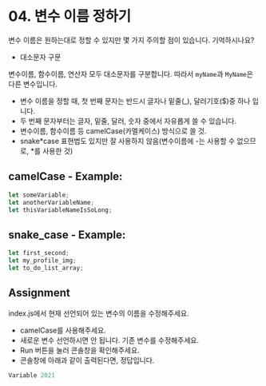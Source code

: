 # 04. 변수 이름 정하기

변수 이름은 원하는대로 정할 수 있지만 몇 가지 주의할 점이 있습니다. 기억하시나요?

- 대소문자 구문

변수이름, 함수이름, 연산자 모두 대소문자를 구분합니다. 따라서 `myName`과 `MyName`은 다른 변수입니다.

- 변수 이름을 정할 때, 첫 번째 문자는 반드시 글자나 밑줄(\_), 달러기호($)중 하나 입니다.
- 두 번째 문자부터는 글자, 밑줄, 달러, 숫자 중에서 자유롭게 쓸 수 있습니다.
- 변수이름, 함수이름 등 camelCase(카멜케이스) 방식으로 쓸 것.
- snake*case 표현법도 있지만 잘 사용하지 않음(변수이름에 -는 사용할 수 없으므로, *를 사용한 것)

## camelCase - Example:

```js
let someVariable;
let anotherVariableName;
let thisVariableNameIsSoLong;
```

## snake_case - Example:

```js
let first_second;
let my_profile_img;
let to_do_list_array;
```

## Assignment

index.js에서 현재 선언되어 있는 변수의 이름을 수정해주세요.

- camelCase를 사용해주세요.
- 새로운 변수 선언하시면 안 됩니다. 기존 변수를 수정해주세요.
- Run 버튼을 눌러 콘솔창을 확인해주세요.
- 콘솔창에 아래과 같이 출력된다면, 정답입니다.

```js
Variable 2021
```
